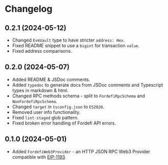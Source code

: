# Changelog

## 0.2.1 (2024-05-12)
- Changed `EvmVault` type to have stricter `address: Hex`.
- Fixed README snippet to use a `bigint` for transaction `value`.
- Fixed address comparisons.

## 0.2.0 (2024-05-07)
- Added README & JSDoc comments.
- Added `typedoc` to generate docs from JSDoc comments and Typescript types in markdown & html.
- Changed RPC methods schema - split to `FordefiRpcSchema` and `NonFordefiRpcSchema`.
- Changed `target` in `tsconfig.json` to `ES2020`.
- Removed user info functionality.
- Fixed `lint-staged` glob pattern.
- Fixed broken error handling of Fordefi API errors.

## 0.1.0 (2024-05-01)
- Added `FordefiWeb3Provider` - an HTTP JSON RPC Web3 Provider compatible with [EIP-1193](https://eips.ethereum.org/EIPS/eip-1193).
